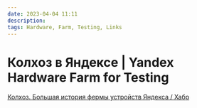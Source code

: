 ```yaml
---
date: 2023-04-04 11:11
description: 
tags: Hardware, Farm, Testing, Links
---
```


# Колхоз в Яндексе | Yandex Hardware Farm for Testing

[Колхоз. Большая история фермы устройств Яндекса / Хабр](https://habr.com/ru/companies/yandex/articles/686324/)